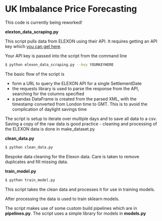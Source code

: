 # UK Imbalance Price Forecasting

This code is currently being reworked!

**elexton_data_scraping.py** 

This script pulls data from ELEXON using their API.  It requires getting an API key which [you can get here](https://www.elexon.co.uk/guidance-note/bmrs-api-data-push-user-guide/).

Your API key is passed into the script from the command line

``` bash
$ python elexon_data_scraping.py --key YOURKEYHERE
```

The basic flow of the script is
- form a URL to query the ELEXON API for a single SettlementDate
- the requests library is used to parse the response from the API, searching for the columns specified 
- a pandas DataFrame is created from the parsed XML, with the timestamp converted from London time to GMT.  This is to avoid the complication of daylight savings time

The script is setup to iterate over multiple days and to save all data to a csv.  Saving a copy of the raw data is good
practice - cleaning and processing of the ELEXON data is done in make_dataset.py

**clean_data.py**

``` bash
$ python clean_data.py 
```
Bespoke data cleaning for the Elexon data. Care is taken to remove duplicates and fill missing data.

**train_model.py**
```bash
$ python train_model.py
```
This script takes the clean data and processes it for use in training models.  

After processing the data is used to train sklearn models.

The script makes use of some custom build pipelines which are in **pipelines.py**.  The script uses a simple library for
models in **models.py**

